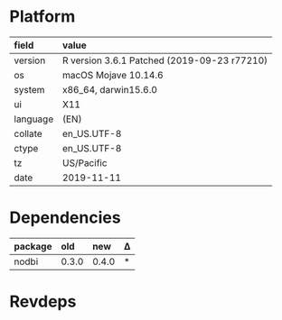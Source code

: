 # Platform

|field    |value                                       |
|:--------|:-------------------------------------------|
|version  |R version 3.6.1 Patched (2019-09-23 r77210) |
|os       |macOS Mojave 10.14.6                        |
|system   |x86_64, darwin15.6.0                        |
|ui       |X11                                         |
|language |(EN)                                        |
|collate  |en_US.UTF-8                                 |
|ctype    |en_US.UTF-8                                 |
|tz       |US/Pacific                                  |
|date     |2019-11-11                                  |

# Dependencies

|package |old   |new   |Δ  |
|:-------|:-----|:-----|:--|
|nodbi   |0.3.0 |0.4.0 |*  |

# Revdeps

